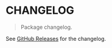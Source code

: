 # CHANGELOG

> Package changelog.

See [GitHub Releases](https://github.com/stdlib-js/array-base-filled-by/releases) for the changelog.